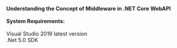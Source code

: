 <b>Understanding the Concept of Middleware in .NET Core WebAPI</b> <br>
<br>
<b>System Requirements:</b> <br>
<br>
Visual Studio 2019 latest version <br>
.Net 5.0 SDK <br>